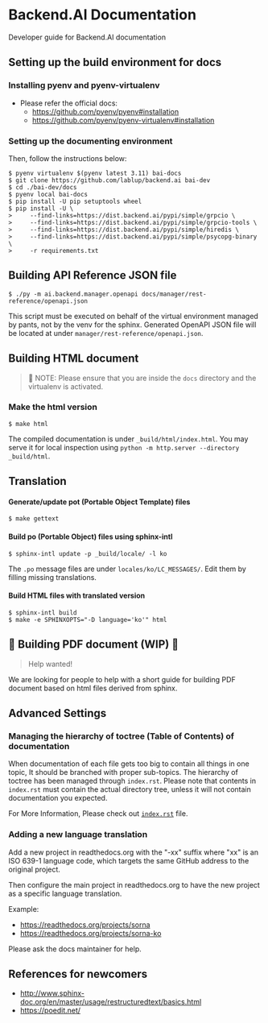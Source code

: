 # Backend.AI Documentation

Developer guide for Backend.AI documentation


## Setting up the build environment for docs

### Installing pyenv and pyenv-virtualenv

* Please refer the official docs:
  - https://github.com/pyenv/pyenv#installation
  - https://github.com/pyenv/pyenv-virtualenv#installation

### Setting up the documenting environment

Then, follow the instructions below:

```console
$ pyenv virtualenv $(pyenv latest 3.11) bai-docs
$ git clone https://github.com/lablup/backend.ai bai-dev
$ cd ./bai-dev/docs
$ pyenv local bai-docs
$ pip install -U pip setuptools wheel
$ pip install -U \
>     --find-links=https://dist.backend.ai/pypi/simple/grpcio \
>     --find-links=https://dist.backend.ai/pypi/simple/grpcio-tools \
>     --find-links=https://dist.backend.ai/pypi/simple/hiredis \
>     --find-links=https://dist.backend.ai/pypi/simple/psycopg-binary \
>     -r requirements.txt
```

## Building API Reference JSON file
```console
$ ./py -m ai.backend.manager.openapi docs/manager/rest-reference/openapi.json
```
This script must be executed on behalf of the virtual environment managed by pants, not by the venv for the sphinx.
Generated OpenAPI JSON file will be located at under `manager/rest-reference/openapi.json`.

## Building HTML document

> 📌 NOTE: Please ensure that you are inside the `docs` directory and the virtualenv is activated.

### Make the html version

```console
$ make html
```

The compiled documentation is under `_build/html/index.html`.
You may serve it for local inspection using `python -m http.server --directory _build/html`.

## Translation

#### Generate/update pot (Portable Object Template) files

```console
$ make gettext
```

#### Build po (Portable Object) files using sphinx-intl

```console
$ sphinx-intl update -p _build/locale/ -l ko
```

The `.po` message files are under `locales/ko/LC_MESSAGES/`.
Edit them by filling missing translations.

#### Build HTML files with translated version

```console
$ sphinx-intl build
$ make -e SPHINXOPTS="-D language='ko'" html
```


## 🚧 Building PDF document (WIP) 🚧

> Help wanted!

We are looking for people to help with a short guide for building PDF document based on html files derived from sphinx.


## Advanced Settings

### Managing the hierarchy of toctree (Table of Contents) of documentation

When documentation of each file gets too big to contain all things in one topic,
It should be branched with proper sub-topics.
The hierarchy of toctree has been managed through `index.rst`.
Please note that contents in `index.rst` must contain the actual directory tree, unless it will not contain documentation you expected.

For More Information, Please check out [`index.rst`](https://github.com/lablup/backend.ai/blob/main/docs/index.rst) file.

### Adding a new language translation

Add a new project in readthedocs.org with the "-xx" suffix
where "xx" is an ISO 639-1 language code, which targets
the same GitHub address to the original project.

Then configure the main project in readthedocs.org to have
the new project as a specific language translation.

Example:

* https://readthedocs.org/projects/sorna
* https://readthedocs.org/projects/sorna-ko

Please ask the docs maintainer for help.


## References for newcomers

- http://www.sphinx-doc.org/en/master/usage/restructuredtext/basics.html
- https://poedit.net/

